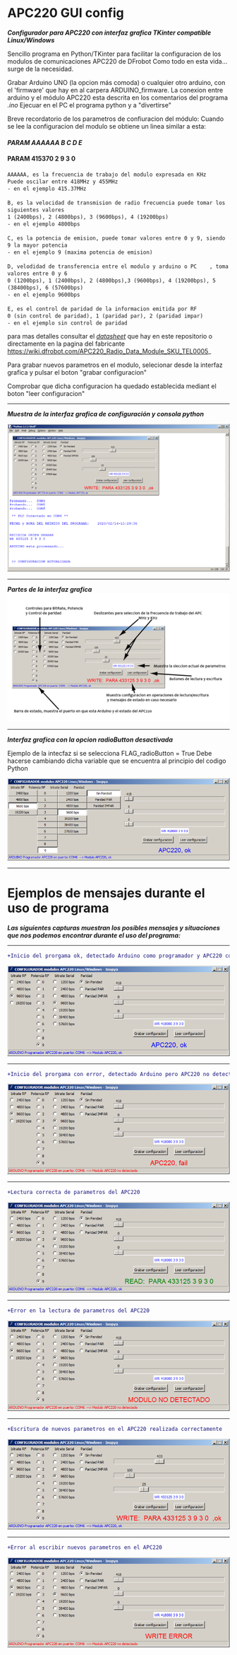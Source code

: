 # APC220 GUI config
***Configurador para APC220 con interfaz grafica TKinter compatible Linux/Windows***

Sencillo programa en Python/TKinter para facilitar la configuracion de los modulos de comunicaciones APC220 de DFrobot
Como todo en esta vida... surge de la necesidad.

Grabar Arduino UNO (la opcion más comoda) o cualquier otro arduino, con el 'firmware' que hay en al carpera ARDUINO_firmware.
La conexion entre arduino y el módulo APC220 esta descrita en los comentarios del programa *.ino*
Ejecuar en el PC el programa python y a "divertirse"


Breve recordatorio de los parametros de confiuracion del módulo:
Cuando se lee la configuracion del modulo se obtiene un linea similar a esta:

####   ***PARAM  AAAAAA B C D E***
####   PARAM  415370 2 9 3 0 
	AAAAAA, es la frecuencia de trabajo del modulo expresada en KHz 
	Puede oscilar entre 418MHz y 455MHz
	- en el ejemplo 415.37MHz 

	B, es la velocidad de transmision de radio frecuencia puede tomar los siguientes valores
	1 (2400bps), 2 (4800bps), 3 (9600bps), 4 (19200bps)
	- en el ejemplo 4800bps 
	
	C, es la potencia de emision, puede tomar valores entre 0 y 9, siendo 9 la mayor potencia
	- en el ejemplo 9 (maxima potencia de emision)
	
	D, velodidad de transferencia entre el modulo y arduino o PC 	, toma valores entre 0 y 6
	0 (1200bps), 1 (2400bps), 2 (4800bps),3 (9600bps), 4 (19200bps), 5 (38400bps), 6 (57600bps)
	- en el ejemplo 9600bps 
	
	E, es el control de paridad de la informacion emitida por RF
	0 (sin control de paridad), 1 (paridad par), 2 (paridad impar)
	- en el ejemplo sin control de paridad
	
para mas detalles consultar el [_datasheet_](./APC220_Datasheet.pdf) que hay en este repositorio o directamente en la pagina del fabricante
https://wiki.dfrobot.com/APC220_Radio_Data_Module_SKU_TEL0005_


Para grabar nuevos parametros en el modulo, selecionar desde la interfaz grafica y pulsar el boton "grabar configuracion"

Comprobar que dicha configuracion ha quedado establecida mediant el boton "leer configuracion"

***
***Muestra de la interfaz grafica de configuración y consola python***

![](./imagenes/configuradorAPC220_inopya.png)


***
***Partes de la interfaz grafica***
![](./imagenes/help.png)


***
***Interfaz grafica con la opcion radioButton desactivada***

Ejemplo de la intecfaz si se selecciona FLAG_radioButton = True
Debe hacerse cambiando dicha variable que se encuentra al principio del codigo Python

![](./imagenes/button_mode.png)

***
#  Ejemplos de mensajes durante el uso de programa
***Las siguientes capturas muestran los posibles mensajes y situaciones que nos podemos encontrar durante el uso del programa:***

***
```diff
+Inicio del prorgama ok, detectado Arduino como programador y APC220 conectado a Arduino
```

![](./imagenes/run_ok.png)

***
```diff
+Inicio del prorgama con error, detectado Arduino pero APC220 no detectado
```

![](./imagenes/run_fail.png)

***
```diff
+Lectura correcta de parametros del APC220
```

![](./imagenes/read_ok.png)

***
```diff
+Error en la lectura de parametros del APC220
```

![](./imagenes/read_fail.png)

***
```diff
+Escritura de nuevos parametros en el APC220 realizada correctamente
```

![](./imagenes/write_ok.png)

***
```diff
+Error al escribir nuevos parametros en el APC220
```

![](./imagenes/write_error.png)
